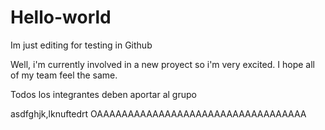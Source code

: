 # Hello-world
Im just editing for testing in Github

Well, i'm currently involved in a new proyect
so i'm very excited. I hope all of my team feel the same.

Todos los integrantes deben aportar al grupo



asdfghjk,lknuftedrt
OAAAAAAAAAAAAAAAAAAAAAAAAAAAAAAAAAA
